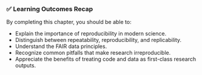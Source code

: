 ### ✅ Learning Outcomes Recap

By completing this chapter, you should be able to:

- Explain the importance of reproducibility in modern science.
- Distinguish between repeatability, reproducibility, and replicability.
- Understand the FAIR data principles.
- Recognize common pitfalls that make research irreproducible.
- Appreciate the benefits of treating code and data as first-class research outputs.
